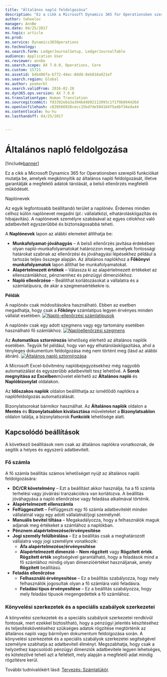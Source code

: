 ```yaml
---
title: "Általános napló feldolgozása"
description: "Ez a cikk a Microsoft Dynamics 365 for Operationsben szereplő funkciókat mutatja be, amelyek megkönnyítik az általános napló feldolgozását, illetve garantálják a megfelelő adatok tárolását, a belső ellenőrzés megfelelő működését."
author: twheeloc
manager: AnnBe
ms.date: 04/25/2017
ms.topic: article
ms.prod: 
ms.service: Dynamics365Operations
ms.technology: 
ms.search.form: LedgerJournalSetup, LedgerJournalTable
audience: Application User
ms.reviewer: annbe
ms.search.scope: AX 7.0.0, Operations, Core
ms.custom: 15721
ms.assetid: b4b406fa-b772-44ec-8dd8-8eb818a921ef
ms.search.region: Global
ms.author: peakerbl
ms.search.validFrom: 2016-02-28
ms.dyn365.ops.version: AX 7.0.0
ms.translationtype: Human Translation
ms.sourcegitcommit: fd3392eba3a394bd4b92112093c1f1f9b894426d
ms.openlocfilehash: c020566928cecc15bd7de504164f5adbf34eda44
ms.contentlocale: hu-hu
ms.lasthandoff: 04/25/2017


---
```


# <a name="general-journal-processing"></a>Általános napló feldolgozása

[!include[banner](../includes/banner.md)]


Ez a cikk a Microsoft Dynamics 365 for Operationsben szereplő funkciókat mutatja be, amelyek megkönnyítik az általános napló feldolgozását, illetve garantálják a megfelelő adatok tárolását, a belső ellenőrzés megfelelő működését.  

Naplónevek

Az egyik legfontosabb beállítandó terület a naplónév. Érdemes minden célhoz külön naplónevet megadni (pl.: vállalatközi, elhatároláskiigazítás és hibajavítás). A naplónevek személyre szabásával az egyes célokhoz való adatbevitelt egyszerűbbé és biztonságosabbá teheti. 

A **Naplónevek** lapon az alábbi elemeket állíthatja be:

-   **Munkafolyamat-jóváhagyás** – A belső ellenőrzés javítása érdekében olyan napló-munkafolyamatokat határozzon meg, amelyek fontossági határokat szabnak az ellenőrzési és jóváhagyási lépésekhez például a tartozás teljes összege alapján. Az általános naplókhoz a **Főkönyvi munkafolyamatok** lapon állíthat be munkafolyamatokat.
-   **Alapértelmezett értékek** – Válassza ki az alapértelmezett értékeket az ellenszámlákhoz, pénznemhez és pénzügyi dimenziókhoz.
-   **Napló ellenőrzése** – Beállíthat korlátozásokat a vállalatra és a számlatípusra, de akár a szegmensértékekre is. 

**Példák**

A naplónév csak módosításokra használható. Ebben az esetben megadhatja, hogy csak a **Főkönyv** számlatípus legyen érvényes minden vállalat esetében. [![Napló-ellenőrzési számlatípusok](./media/journal-control-account-types1.png)](./media/journal-control-account-types1.png)

A naplónév csak egy adott szegmens vagy egy tartomány esetében használható fő számlákhoz. [![Naplóellenőrzési szegmens](./media/journal-control-segment1.png)](./media/journal-control-segment1.png)

Az **Automatikus sztornírozás** lehetőség elérhető az általános naplók esetében. Tegyük fel például, hogy van egy elhatároláskiigazítása, ahol a tényleges dokumentum feldolgozása még nem történt meg (lásd az alábbi ábrán).
[![Általános napló sztornírozása](./media/general-journal-reversing1.png)](./media/general-journal-reversing1.png) 

A Microsoft Excel-bővítmény naplóbejegyzésekhez még nagyobb automatizálást és egyszerűbb adatbevitelt tesz lehetővé. A **Sorok megnyitása az Excelben**művelet elérhető az **Általános napló** és **Naplóbizonylat** oldalakon. 

Az **Időszakos naplók** oldalon beállíthatja az ismétlődő naplókra a naplófeldolgozás automatizálását. 

Bizonylatsorokat bármikor használhat. Az **Általános naplók** oldalon a **Mentés** és **Bizonylatsablon kiválasztása** műveleteket a **Bizonylatsablon** oldalon találja, a bizonylatsorok **Funkciók** lehetősége alatt.

## <a name="related-setup"></a>Kapcsolódó beállítások
A következő beállítások nem csak az általános naplókra vonatkoznak, de segítik a helyes és egyszerű adatbevitelt.

### <a name="main-account"></a>Fő számla

A fő számla beállítás számos lehetőséget nyújt az általános napló feldolgozására:

-   **DC/CR követelmény** – Ezt a beállítást akkor használja, ha a fő számla terhelési vagy jóváírási tranzakciókra van korlátozva. A beállítás jóváhagyása a napló ellenőrzése vagy feladása alkalmával történik.
-   **Alapértelmezett ellenszámla**
-   **Felfüggesztett** – Felfüggeszti egy fő számla adatbevitelét minden vállalatnál vagy egy adott vállalatnál/jogi személynél.
-   **Manuális bevitel tiltása** – Megakadályozza, hogy a felhasználók maguk adjanak meg értékeket a számlához a naplókban.
-   **Pénznem alapértelmezése/érvényesítése**
-   **Jogi személy felülbírálása** – Ez a beállítás csak a meghatározott vállalatra vagy jogi személyre vonatkozik:
    -   **Áfa alapértelmezése/érvényesítése**
    -   **Alapértelmezett dimenzió** – **Nem rögzített** vagy **Rögzített érték**. **Rögzített érték** segítségével garantálható, hogy a feladások mind a fő számlához mindig olyan dimenzióértéket használjanak, amely **Rögzített** beállítású.
-   **Feladás ellenőrzése**
    -   **Felhasználó érvényesítése** – Ez a beállítás szabályozza, hogy mely felhasználók jogosultak olyan a fő számlára való feladásra.
    -   **Feladási típus érvényesítése** – Ez a beállítás szabályozza, hogy mely feladási típusok megengedettek a fő számlához.

### <a name="accounting-structures-and-advanced-rules-structures"></a>Könyvelési szerkezetek és a speciális szabályok szerkezetei

A könyvelési szerkezetek és a speciális szabályok szerkezetei rendkívül fontosak, mert ezekkel biztosítható, hogy a pénzügyi jelentés készítéséhez és teljesítéskövetéséhez szükséges adatok rögzítése megtörténik az általános napló vagy bármilyen dokumentum feldolgozása során. A könyvelési szerkezetek és a speciális szabályok szerkezetei segítségével személyre szabhatja az adatbeviteli élményt. Megszabhatja, hogy csak a helyzethez kapcsolódó pénzügyi dimenziók adatbevitele legyen lehetséges, és kötelezővé teheti azt a feltételt, mely alapján a megfelelő adat mindig rögzítésre kerül.

További tudnivalókért lásd: [Tervezés: Számlatükör](plan-chart-of-accounts.md). 





